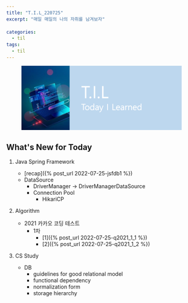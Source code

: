 ```yaml
---
title: "T.I.L_220725"
excerpt: "매일 매일의 나의 자취를 남겨보자"

categories:
  - til
tags:
  - til
---
```

<figure>
    <img src="/assets/images/til_image.png">
</figure>

## What's New for Today   
1. Java Spring Framework
    - [recap]({% post_url 2022-07-25-jsfdb1 %})
    - DataSource
        - DriverManager -> DriverManagerDataSource
        - Connection Pool
            - HikariCP

2. Algorithm
    - 2021 카카오 코딩 테스트
        - 1차
            - [1]({% post_url 2022-07-25-q2021_1_1 %})
            - [2]({% post_url 2022-07-25-q2021_1_2 %})
3. CS Study
    - DB
        - guidelines for good relational model
        - functional dependency
        - normalization form
        - storage hierarchy


         


  




